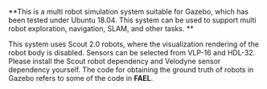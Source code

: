 **This is a multi robot simulation system suitable for Gazebo, which has been tested under Ubuntu 18.04. 
This system can be used to support multi robot exploration, navigation, SLAM, and other tasks. **

This system uses Scout 2.0 robots, where the visualization rendering of the robot body is disabled. 
Sensors can be selected from VLP-16 and HDL-32. 
Please install the Scout robot dependency and Velodyne sensor dependency yourself. 
The code for obtaining the ground truth of robots in Gazebo refers to some of the code in **FAEL**.
